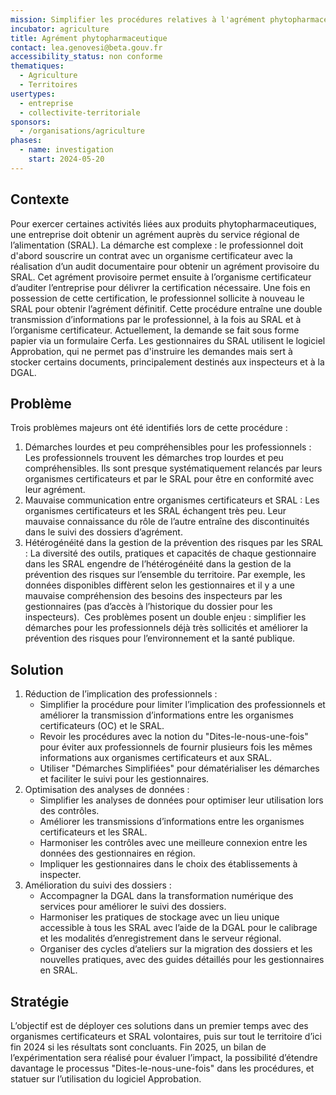 ```yaml
---
mission: Simplifier les procédures relatives à l'agrément phytopharmaceutique
incubator: agriculture
title: Agrément phytopharmaceutique
contact: lea.genovesi@beta.gouv.fr
accessibility_status: non conforme
thematiques:
  - Agriculture
  - Territoires
usertypes:
  - entreprise
  - collectivite-territoriale
sponsors:
  - /organisations/agriculture
phases:
  - name: investigation
    start: 2024-05-20
---
```

## Contexte

Pour exercer certaines activités liées aux produits phytopharmaceutiques, une entreprise doit obtenir un agrément auprès du service régional de l’alimentation (SRAL). La démarche est complexe : le professionnel doit d'abord souscrire un contrat avec un organisme certificateur avec la réalisation d’un audit documentaire  pour obtenir un agrément provisoire du SRAL. Cet agrément provisoire permet ensuite à l’organisme certificateur d’auditer l’entreprise pour délivrer la certification nécessaire. Une fois en possession de cette certification, le professionnel sollicite à nouveau le SRAL pour obtenir l’agrément définitif.
Cette procédure entraîne une double transmission d’informations par le professionnel, à la fois au SRAL et à l’organisme certificateur. Actuellement, la demande se fait sous forme papier via un formulaire Cerfa.
Les gestionnaires du SRAL utilisent le logiciel Approbation, qui ne permet pas d'instruire les demandes mais sert à stocker certains documents, principalement destinés aux inspecteurs et à la DGAL.

## Problème

Trois problèmes majeurs ont été identifiés lors de cette procédure :
1. Démarches lourdes et peu compréhensibles pour les professionnels : Les professionnels trouvent les démarches trop lourdes et peu compréhensibles. Ils sont presque systématiquement relancés par leurs organismes certificateurs et par le SRAL pour être en conformité avec leur agrément. 
2. Mauvaise communication entre organismes certificateurs et SRAL : Les organismes certificateurs et les SRAL échangent très peu. Leur mauvaise connaissance du rôle de l’autre entraîne des discontinuités dans le suivi des dossiers d’agrément. 
3. Hétérogénéité dans la gestion de la prévention des risques par les SRAL : La diversité des outils, pratiques et capacités de chaque gestionnaire dans les SRAL engendre de l’hétérogénéité dans la gestion de la prévention des risques sur l’ensemble du territoire. Par exemple, les données disponibles diffèrent selon les gestionnaires et il y a une mauvaise compréhension des besoins des inspecteurs par les gestionnaires (pas d’accès à l’historique du dossier pour les inspecteurs). 
Ces problèmes posent un double enjeu : simplifier les démarches pour les professionnels déjà très sollicités et améliorer la prévention des risques pour l’environnement et la santé publique.


## Solution
1. Réduction de l’implication des professionnels :
    * Simplifier la procédure pour limiter l’implication des professionnels et améliorer la transmission d’informations entre les organismes certificateurs (OC) et le SRAL.
    * Revoir les procédures avec la notion du "Dites-le-nous-une-fois" pour éviter aux professionnels de fournir plusieurs fois les mêmes informations aux organismes certificateurs et aux SRAL.
    * Utiliser "Démarches Simplifiées" pour dématérialiser les démarches et faciliter le suivi pour les gestionnaires.
2. Optimisation des analyses de données :
    * Simplifier les analyses de données pour optimiser leur utilisation lors des contrôles.
    * Améliorer les transmissions d’informations entre les organismes certificateurs et les SRAL.
    * Harmoniser les contrôles avec une meilleure connexion entre les données des gestionnaires en région.
    * Impliquer les gestionnaires dans le choix des établissements à inspecter.
3. Amélioration du suivi des dossiers :
    * Accompagner la DGAL dans la transformation numérique des services pour améliorer le suivi des dossiers.
    * Harmoniser les pratiques de stockage avec un lieu unique accessible à tous les SRAL avec l’aide de la DGAL pour le calibrage et les modalités d’enregistrement dans le serveur régional.
    * Organiser des cycles d’ateliers sur la migration des dossiers et les nouvelles pratiques, avec des guides détaillés pour les gestionnaires en SRAL.

## Stratégie

L’objectif est de déployer ces solutions dans un premier temps avec des organismes certificateurs et SRAL volontaires, puis sur tout le territoire d’ici fin 2024 si les résultats sont concluants. Fin 2025, un bilan de l’expérimentation sera réalisé pour évaluer l’impact, la possibilité d’étendre davantage le processus "Dites-le-nous-une-fois" dans les procédures, et statuer sur l’utilisation du logiciel Approbation.
